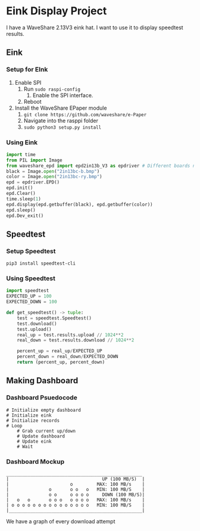 # Eink Display Project

I have a WaveShare 2.13V3 eink hat. I want to use it to display speedtest results.

## Eink

### Setup for EInk

1. Enable SPI
   1. Run `sudo raspi-config`
      1. Enable the SPI interface.
   2. Reboot
2. Install the WaveShare EPaper module
   1. `git clone https://github.com/waveshare/e-Paper`
   2. Navigate into the rasppi folder
   3. `sudo python3 setup.py install`

### Using Eink

```python
import time
from PIL import Image
from waveshare_epd import epd2in13b_V3 as epdriver # Different boards need different imports
black = Image.open("2in13bc-b.bmp")
color = Image.open("2in13bc-ry.bmp")
epd = epdriver.EPD()
epd.init()
epd.Clear()
time.sleep(1)
epd.display(epd.getbuffer(black), epd.getbuffer(color))
epd.sleep()
epd.Dev_exit()
```

## Speedtest

### Setup Speedtest

`pip3 install speedtest-cli`

### Using Speedtest

```python
import speedtest
EXPECTED_UP = 100
EXPECTED_DOWN = 100

def get_speedtest() -> tuple:
    test = speedtest.Speedtest()
    test.download()
    test.upload()
    real_up = test.results.upload // 1024**2
    real_down = test.results.download // 1024**2

    percent_up = real_up/EXPECTED_UP
    percent_down = real_down/EXPECTED_DOWN
    return (percent_up, percent_down)
```

## Making Dashboard

### Dashboard Psuedocode

```plain
# Initialize empty dashboard
# Initialize eink
# Initialize records
# Loop
    # Grab current up/down
    # Update dashboard
    # Update eink
    # Wait
```

### Dashboard Mockup

```plain
___________________________________________________
|                                   UP (100 MB/S)  |
|                       o         MAX: 100 MB/s    |
|               o       o o   o   MIN: 100 MB/S    |
|               o o     o o o o     DOWN (100 MB/S)|
|   o   o       o o o   o o o o   MAX: 100 MB/s    |
| o o o o o o o o o o o o o o o   MIN: 100 MB/S    |
|__________________________________________________|
```

We have a graph of every download attempt